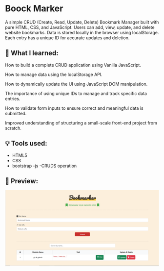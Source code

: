 
# Boock Marker

A simple CRUD (Create, Read, Update, Delete) Bookmark Manager built with pure HTML, CSS, and JavaScript.
Users can add, view, update, and delete website bookmarks. Data is stored locally in the browser using localStorage. Each entry has a unique ID for accurate updates and deletion.

## 🎯 What I learned:

How to build a complete CRUD application using Vanilla JavaScript.

How to manage data using the localStorage API.

How to dynamically update the UI using JavaScript DOM manipulation.

The importance of using unique IDs to manage and track specific data entries.

How to validate form inputs to ensure correct and meaningful data is submitted.

Improved understanding of structuring a small-scale front-end project from scratch.

## 💡 Tools used:

- HTML5
- CSS
- bootstrap
  -js
  -CRUDS operation

## 📸 Preview:

![Project Screenshot](images/Screenshot%202025-06-09%20013121.png)